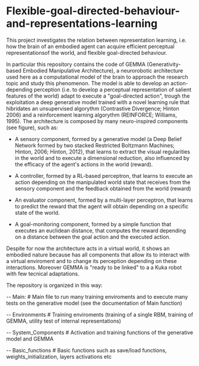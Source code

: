 # Flexible-goal-directed-behaviour-and-representations-learning

This project investigates the relation between representation learning, i.e. how the brain of an embodied agent can acquire efficient perceptual representationsof the world, and flexible goal-directed behaviour.

In particular this repository contains the code of GEMMA (Generativity-based Embodied Manipulative Architecture), a neurorobotic architecture used here as a computational model of the brain to approach the research topic and study this phenomenon. The model is able to develop an action-depending perception (i.e. to develop a perceptual representation of salient features of the world) adapt to execute a "goal-directed action", trough the exploitation a deep generative model trained with a novel learning rule that hibridates an unsupervised algorythm (Contrastive Divergence; Hinton 2006) and a reinforcement learning algorythm (REINFORCE; Williams, 1995). The architecture is composed by many neuro-inspired components (see figure), such as:

- A sensory component, formed by a generative model (a Deep Belief Network formed by two stacked Restricted Boltzmann Machines; Hinton, 2006; Hinton, 2012), that learns to extract the visual regularities in the world and to execute a dimensional reduction, also influenced by the efficacy of the agent's actions in the world (reward).

- A controller, formed by a RL-based perceptron, that learns to execute an action depending on the manipulated world state that receives from the sensory component and the feedback obtained from the world (reward)

- An evaluator component, formed by a multi-layer perceptron, that learns to predict the reward that the agent will obtain depending on a specific state of the world.

- A goal-monitoring component, formed by a simple function that executes an euclidean distance, that computes the reward depending on a distance between the goal action and the executed action.

Despite for now the architecture acts in a virtual world, it shows an embodied nature because has all components that allow its to interact with a virtual enviroment and to change its perception depending on these interactions. Moreover GEMMA is "ready to be linked" to a a Kuka robot with few tecnical adaptations.

The repository is organized in this way:

-- Main:                                   # Main file to run many training enviroments and to execute many tests on the generative model (see the documentation of Main function)

-- Environments                         # Training enviroments (training of a single RBM, training of GEMMA, utility test of internal representations)

-- System_Components                    # Activation and training functions of the generative model and GEMMA

-- Basic_functions                      # Basic functions such as save/load functions, weights_initialization, layers activations etc



